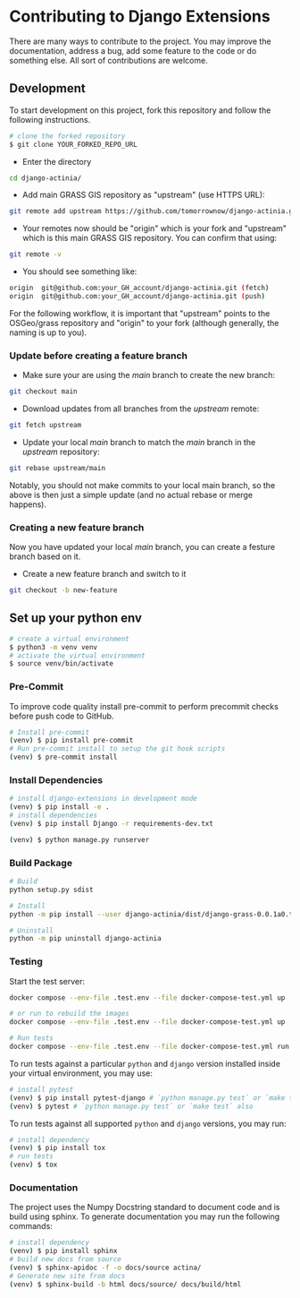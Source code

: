# Contributing to Django Extensions

There are many ways to contribute to the project. You may improve the documentation, address a bug, add some feature to the code or do something else. All sort of contributions are welcome.

## Development

To start development on this project, fork this repository and follow the following instructions.

```bash
# clone the forked repository
$ git clone YOUR_FORKED_REPO_URL
```

* Enter the directory

```bash
cd django-actinia/
```

* Add main GRASS GIS repository as "upstream" (use HTTPS URL):

```bash
git remote add upstream https://github.com/tomorrownow/django-actinia.git
```

* Your remotes now should be "origin" which is your fork and "upstream" which
  is this main GRASS GIS repository. You can confirm that using:

```bash
git remote -v
```

* You should see something like:

```bash
origin  git@github.com:your_GH_account/django-actinia.git (fetch)
origin  git@github.com:your_GH_account/django-actinia.git (push)
```

For the following workflow, it is important that
"upstream" points to the OSGeo/grass repository
and "origin" to your fork
(although generally, the naming is up to you).

### Update before creating a feature branch

* Make sure your are using the _main_ branch to create the new branch:

```bash
git checkout main
```

* Download updates from all branches from the _upstream_ remote:

```bash
git fetch upstream
```

* Update your local _main_ branch to match the _main_ branch
  in the _upstream_ repository:

```bash
git rebase upstream/main
```

Notably, you should not make commits to your local main branch,
so the above is then just a simple update (and no actual
rebase or merge happens).

### Creating a new feature branch

Now you have updated your local _main_ branch, you can create a festure branch based on it.

* Create a new feature branch and switch to it

```bash
git checkout -b new-feature
```

## Set up your python env

```bash
# create a virtual environment
$ python3 -m venv venv
# activate the virtual environment
$ source venv/bin/activate
```

### Pre-Commit

To improve code quality install pre-commit to perform precommit checks before push code to GitHub.

```bash
# Install pre-commit
(venv) $ pip install pre-commit
# Run pre-commit install to setup the git hook scripts
(venv) $ pre-commit install
```

### Install Dependencies

```bash
# install django-extensions in development mode
(venv) $ pip install -e .
# install dependencies
(venv) $ pip install Django -r requirements-dev.txt

(venv) $ python manage.py runserver
```

### Build Package

```bash
# Build
python setup.py sdist

# Install
python -m pip install --user django-actinia/dist/django-grass-0.0.1a0.tar.gz

# Uninstall
python -m pip uninstall django-actinia
```

### Testing

Start the test server:

```bash
docker compose --env-file .test.env --file docker-compose-test.yml up

# or run to rebuild the images
docker compose --env-file .test.env --file docker-compose-test.yml up

# Run tests
docker compose --env-file .test.env --file docker-compose-test.yml run api python manage.py test
```

To run tests against a particular `python` and `django` version installed inside your virtual environment, you may use:

```bash
# install pytest
(venv) $ pip install pytest-django # `python manage.py test` or `make test` also work
(venv) $ pytest # `python manage.py test` or `make test` also
```

To run tests against all supported `python` and `django` versions, you may run:

```bash
# install dependency
(venv) $ pip install tox
# run tests
(venv) $ tox
```

### Documentation

The project uses the Numpy Docstring standard to document code and is build using sphinx.
To generate documentation you may run the following commands:

```bash
# install dependency
(venv) $ pip install sphinx
# build new docs from source
(venv) $ sphinx-apidoc -f -o docs/source actina/
# Generate new site from docs
(venv) $ sphinx-build -b html docs/source/ docs/build/html
